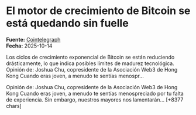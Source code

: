 # El motor de crecimiento de Bitcoin se está quedando sin fuelle

**Fuente:** [Cointelegraph](https://es.cointelegraph.com/news/bitcoin-growth-engine)  
**Fecha:** 2025-10-14

Los ciclos de crecimiento exponencial de Bitcoin se están reduciendo drásticamente, lo que indica posibles límites de madurez tecnológica.
 Opinión de: Joshua Chu, copresidente de la Asociación Web3 de Hong Kong
Cuando eras joven, a menudo te sentías menospr…

Opinión de: Joshua Chu, copresidente de la Asociación Web3 de Hong Kong
Cuando eras joven, a menudo te sentías menospreciado por tu falta de experiencia. Sin embargo, nuestros mayores nos lamentarán… [+8377 chars]
